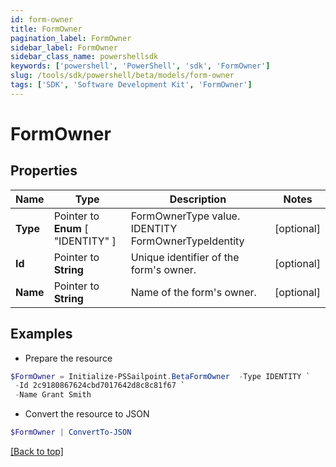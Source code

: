 ```yaml
---
id: form-owner
title: FormOwner
pagination_label: FormOwner
sidebar_label: FormOwner
sidebar_class_name: powershellsdk
keywords: ['powershell', 'PowerShell', 'sdk', 'FormOwner'] 
slug: /tools/sdk/powershell/beta/models/form-owner
tags: ['SDK', 'Software Development Kit', 'FormOwner']
---
```



# FormOwner

## Properties

Name | Type | Description | Notes
------------ | ------------- | ------------- | -------------
**Type** |  Pointer to  **Enum** [  "IDENTITY" ] | FormOwnerType value. IDENTITY FormOwnerTypeIdentity | [optional] 
**Id** |  Pointer to **String** | Unique identifier of the form's owner. | [optional] 
**Name** |  Pointer to **String** | Name of the form's owner. | [optional] 

## Examples

- Prepare the resource
```powershell
$FormOwner = Initialize-PSSailpoint.BetaFormOwner  -Type IDENTITY `
 -Id 2c9180867624cbd7017642d8c8c81f67 `
 -Name Grant Smith
```

- Convert the resource to JSON
```powershell
$FormOwner | ConvertTo-JSON
```


[[Back to top]](#) 

